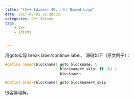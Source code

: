 ```yaml
---
title: "[C++ Idioms] 49. [少] Named Loop"
date: 2017-08-02 21:28:32
categories: C++ Idioms
tags:
    - C++
    - Idioms


---
```

用goto实现 break label/continue label。<!--more-->
源码如下（原文例子）：
```cpp
#define named(blockname) goto blockname; \
                         blockname##_skip: if (0) \
                         blockname:

#define break(blockname) goto blockname##_skip
```
很容易理解。